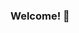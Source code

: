 ### Welcome! 👋

<!--
[![Anurag's GitHub stats](https://github-readme-stats.vercel.app/api?username=acnx&show_icons=true)](https://github.com/anuraghazra/github-readme-stats)


[![Top Langs](https://github-readme-stats.vercel.app/api/top-langs/?username=acnx&layout=compact)](https://github.com/anuraghazra/github-readme-stats)


GitHub Activity Graph
<table align="center">
  <tr>
    <td colspan="2">
      <img src="https://activity-graph.herokuapp.com/graph?username=acnx&theme=xcode&bg_color=FF000000&hide_border=true" />
    </td>
  </tr>
</table>
-->
